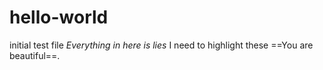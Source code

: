 # hello-world
initial test file
*Everything in here is lies*
I need to highlight these ==You are beautiful==.
